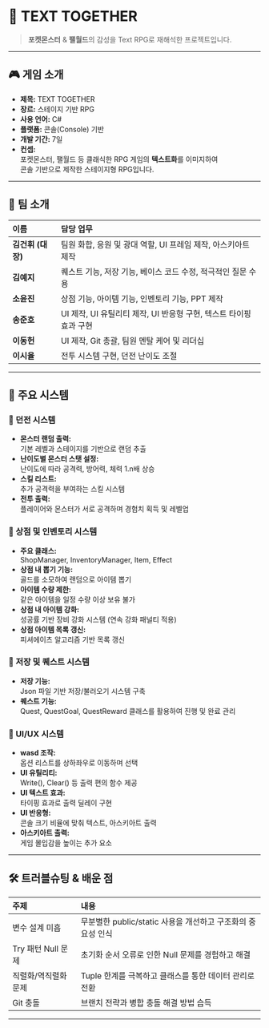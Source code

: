 # 📖 TEXT TOGETHER

> **포켓몬스터** & **팰월드**의 감성을 Text RPG로 재해석한 프로젝트입니다.

---

## 🎮 게임 소개

- **제목:** TEXT TOGETHER
- **장르:** 스테이지 기반 RPG
- **사용 언어:** C#
- **플랫폼:** 콘솔(Console) 기반
- **개발 기간:** 7일
- **컨셉:**  
  포켓몬스터, 팰월드 등 클래식한 RPG 게임의 **텍스트화**를 이미지하여  
  콘솔 기반으로 제작한 스테이지형 RPG입니다.

---

## 👥 팀 소개

| 이름 | 담당 업무 |
|:---|:---|
| **김건휘 (대장)** | 팀원 화합, 응원 및 광대 역할, UI 프레임 제작, 아스키아트 제작 |
| **김예지** | 퀘스트 기능, 저장 기능, 베이스 코드 수정, 적극적인 질문 수용 |
| **소윤진** | 상점 기능, 아이템 기능, 인벤토리 기능, PPT 제작 |
| **송준호** | UI 제작, UI 유틸리티 제작, UI 반응형 구현, 텍스트 타이핑 효과 구현 |
| **이동헌** | UI 제작, Git 총괄, 팀원 멘탈 케어 및 리더십 |
| **이시율** | 전투 시스템 구현, 던전 난이도 조절 |

---

## 🏰 주요 시스템

### 📌 던전 시스템
- **몬스터 랜덤 출력:**  
  기본 레벨과 스테이지를 기반으로 랜덤 추출
- **난이도별 몬스터 스탯 설정:**  
  난이도에 따라 공격력, 방어력, 체력 1.n배 상승
- **스킬 리스트:**  
  추가 공격력을 부여하는 스킬 시스템
- **전투 출력:**  
  플레이어와 몬스터가 서로 공격하며 경험치 획득 및 레벨업

### 📌 상점 및 인벤토리 시스템
- **주요 클래스:**  
  ShopManager, InventoryManager, Item, Effect
- **상점 내 뽑기 기능:**  
  골드를 소모하여 랜덤으로 아이템 뽑기
- **아이템 수량 제한:**  
  같은 아이템을 일정 수량 이상 보유 불가
- **상점 내 아이템 강화:**  
  성공률 기반 장비 강화 시스템 (연속 강화 패널티 적용)
- **상점 아이템 목록 갱신:**  
  피셔에이츠 알고리즘 기반 목록 갱신

### 📌 저장 및 퀘스트 시스템
- **저장 기능:**  
  Json 파일 기반 저장/불러오기 시스템 구축
- **퀘스트 기능:**  
  Quest, QuestGoal, QuestReward 클래스를 활용하여 진행 및 완료 관리

### 📌 UI/UX 시스템
- **wasd 조작:**  
  옵션 리스트를 상하좌우로 이동하며 선택
- **UI 유틸리티:**  
  Write(), Clear() 등 출력 편의 함수 제공
- **UI 텍스트 효과:**  
  타이핑 효과로 출력 딜레이 구현
- **UI 반응형:**  
  콘솔 크기 비율에 맞춰 텍스트, 아스키아트 출력
- **아스키아트 출력:**  
  게임 몰입감을 높이는 추가 요소

---

## 🛠️ 트러블슈팅 & 배운 점

| 주제 | 내용 |
|:---|:---|
| 변수 설계 미흡 | 무분별한 public/static 사용을 개선하고 구조화의 중요성 인식 |
| Try 패턴 Null 문제 | 초기화 순서 오류로 인한 Null 문제를 경험하고 해결 |
| 직렬화/역직렬화 문제 | Tuple 한계를 극복하고 클래스를 통한 데이터 관리로 전환 |
| Git 충돌 | 브랜치 전략과 병합 충돌 해결 방법 습득 |

---
